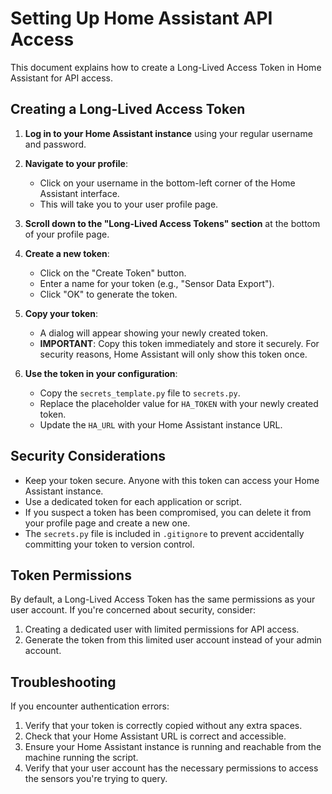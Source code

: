# Setting Up Home Assistant API Access

This document explains how to create a Long-Lived Access Token in Home Assistant for API access.

## Creating a Long-Lived Access Token

1. **Log in to your Home Assistant instance** using your regular username and password.

2. **Navigate to your profile**:
   - Click on your username in the bottom-left corner of the Home Assistant interface.
   - This will take you to your user profile page.

3. **Scroll down to the "Long-Lived Access Tokens" section** at the bottom of your profile page.

4. **Create a new token**:
   - Click on the "Create Token" button.
   - Enter a name for your token (e.g., "Sensor Data Export").
   - Click "OK" to generate the token.

5. **Copy your token**:
   - A dialog will appear showing your newly created token.
   - **IMPORTANT**: Copy this token immediately and store it securely. For security reasons, Home Assistant will only show this token once.

6. **Use the token in your configuration**:
   - Copy the `secrets_template.py` file to `secrets.py`.
   - Replace the placeholder value for `HA_TOKEN` with your newly created token.
   - Update the `HA_URL` with your Home Assistant instance URL.

## Security Considerations

- Keep your token secure. Anyone with this token can access your Home Assistant instance.
- Use a dedicated token for each application or script.
- If you suspect a token has been compromised, you can delete it from your profile page and create a new one.
- The `secrets.py` file is included in `.gitignore` to prevent accidentally committing your token to version control.

## Token Permissions

By default, a Long-Lived Access Token has the same permissions as your user account. If you're concerned about security, consider:

1. Creating a dedicated user with limited permissions for API access.
2. Generate the token from this limited user account instead of your admin account.

## Troubleshooting

If you encounter authentication errors:

1. Verify that your token is correctly copied without any extra spaces.
2. Check that your Home Assistant URL is correct and accessible.
3. Ensure your Home Assistant instance is running and reachable from the machine running the script.
4. Verify that your user account has the necessary permissions to access the sensors you're trying to query.
